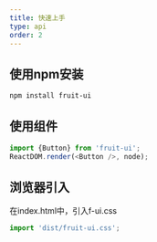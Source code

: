```yaml
---
title: 快速上手
type: api
order: 2
---
```


## 使用npm安装
``` bash
npm install fruit-ui
```

## 使用组件
``` js
import {Button} from 'fruit-ui';
ReactDOM.render(<Button />, node);
```

## 浏览器引入
在index.html中，引入f-ui.css
``` js
import 'dist/fruit-ui.css'; 
```

